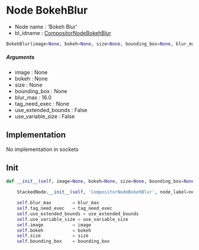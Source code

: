 # Node BokehBlur

- Node name : 'Bokeh Blur'
- bl_idname : [CompositorNodeBokehBlur](https://docs.blender.org/api/current/bpy.types.CompositorNodeBokehBlur.html)


``` python
BokehBlur(image=None, bokeh=None, size=None, bounding_box=None, blur_max=16.0, tag_need_exec=None, use_extended_bounds=False, use_variable_size=False, node_label=None, node_color=None)
```
##### Arguments

- image : None
- bokeh : None
- size : None
- bounding_box : None
- blur_max : 16.0
- tag_need_exec : None
- use_extended_bounds : False
- use_variable_size : False

## Implementation

No implementation in sockets

## Init

``` python
def __init__(self, image=None, bokeh=None, size=None, bounding_box=None, blur_max=16.0, tag_need_exec=None, use_extended_bounds=False, use_variable_size=False, node_label=None, node_color=None):

    StackedNode.__init__(self, 'CompositorNodeBokehBlur', node_label=node_label, node_color=node_color)

    self.blur_max        = blur_max
    self.tag_need_exec   = tag_need_exec
    self.use_extended_bounds = use_extended_bounds
    self.use_variable_size = use_variable_size
    self.image           = image
    self.bokeh           = bokeh
    self.size            = size
    self.bounding_box    = bounding_box
```
